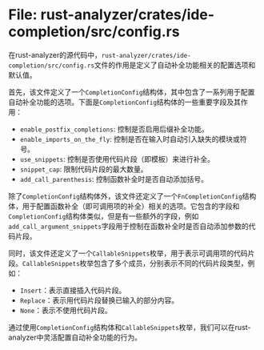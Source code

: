 # File: rust-analyzer/crates/ide-completion/src/config.rs

在rust-analyzer的源代码中，`rust-analyzer/crates/ide-completion/src/config.rs`文件的作用是定义了自动补全功能相关的配置选项和默认值。

首先，该文件定义了一个`CompletionConfig`结构体，其中包含了一系列用于配置自动补全功能的选项。下面是`CompletionConfig`结构体的一些重要字段及其作用：

- `enable_postfix_completions`: 控制是否启用后缀补全功能。
- `enable_imports_on_the_fly`: 控制是否在输入时自动引入缺失的模块或符号。
- `use_snippets`: 控制是否使用代码片段（即模板）来进行补全。
- `snippet_cap`: 限制代码片段的最大数量。
- `add_call_parenthesis`: 控制函数补全时是否自动添加括号。

除了`CompletionConfig`结构体外，该文件还定义了一个`FnCompletionConfig`结构体，用于配置函数补全（即可调用项的补全）相关的选项。它包含的字段和`CompletionConfig`结构体类似，但是有一些额外的字段，例如`add_call_argument_snippets`字段用于控制在函数补全时是否自动添加参数的代码片段。

同时，该文件还定义了一个`CallableSnippets`枚举，用于表示可调用项的代码片段。`CallableSnippets`枚举包含了多个成员，分别表示不同的代码片段类型，例如：

- `Insert`：表示直接插入代码片段。
- `Replace`：表示用代码片段替换已输入的部分内容。
- `None`：表示不使用代码片段。

通过使用`CompletionConfig`结构体和`CallableSnippets`枚举，我们可以在rust-analyzer中灵活配置自动补全功能的行为。

